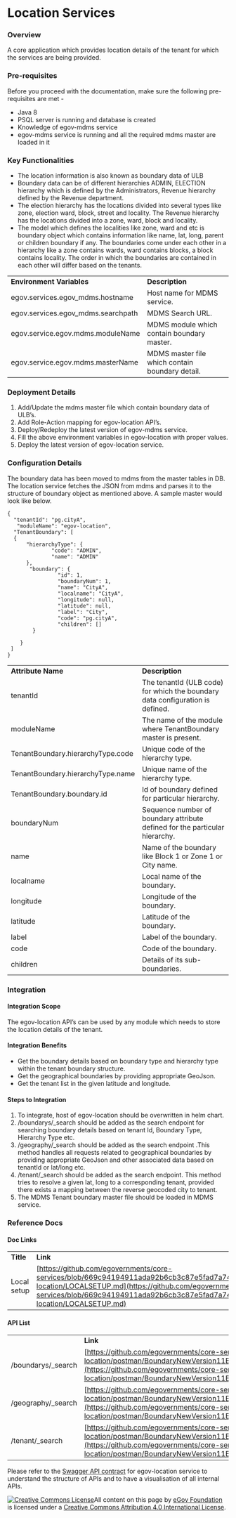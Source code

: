 # Location Services

### Overview

A core application which provides location details of the tenant for which the services are being provided.

### Pre-requisites

Before you proceed with the documentation, make sure the following pre-requisites are met -

* Java 8
* PSQL server is running and database is created
* Knowledge of egov-mdms service
* egov-mdms service is running and all the required mdms master are loaded in it

### Key Functionalities

* The location information is also known as boundary data of ULB
* Boundary data can be of different hierarchies ADMIN, ELECTION hierarchy which is defined by the Administrators, Revenue hierarchy defined by the Revenue department.
* The election hierarchy has the locations divided into several types like zone, election ward, block, street and locality. The Revenue hierarchy has the locations divided into a zone, ward, block and locality.
* The model which defines the localities like zone, ward and etc is boundary object which contains information like name, lat, long, parent or children boundary if any. The boundaries come under each other in a hierarchy like a zone contains wards, ward contains blocks, a block contains locality. The order in which the boundaries are contained in each other will differ based on the tenants.

|                                     |                                                 |
| ----------------------------------- | ----------------------------------------------- |
| **Environment Variables**           | **Description**                                 |
| egov.services.egov\_mdms.hostname   | Host name for MDMS service.                     |
| egov.services.egov\_mdms.searchpath | MDMS Search URL.                                |
| egov.service.egov.mdms.moduleName   | MDMS module which contain boundary master.      |
| egov.service.egov.mdms.masterName   | MDMS master file which contain boundary detail. |

### Deployment Details

1. Add/Update the mdms master file which contain boundary data of ULB’s.
2. Add Role-Action mapping for egov-location API’s.
3. Deploy/Redeploy the latest version of egov-mdms service.
4. Fill the above environment variables in egov-location with proper values.
5. Deploy the latest version of egov-location service.

### Configuration Details

The boundary data has been moved to mdms from the master tables in DB. The location service fetches the JSON from mdms and parses it to the structure of boundary object as mentioned above. A sample master would look like below.

```
{
  "tenantId": "pg.cityA",
   "moduleName": "egov-location",
  "TenantBoundary": [
  {
      "hierarchyType": {
              "code": "ADMIN",
              "name": "ADMIN"
      },
       "boundary": {
                "id": 1,
                "boundaryNum": 1,
                "name": "CityA",
                "localname": "CityA",
                "longitude": null,
                "latitude": null,
                "label": "City",
                "code": "pg.cityA",
                "children": []
        }

    }
 ]
}
```

|                                   |                                                                               |
| --------------------------------- | ----------------------------------------------------------------------------- |
| **Attribute Name**                | **Description**                                                               |
| tenantId                          | The tenantId (ULB code) for which the boundary data configuration is defined. |
| moduleName                        | The name of the module where TenantBoundary master is present.                |
| TenantBoundary.hierarchyType.code | Unique code of the hierarchy type.                                            |
| TenantBoundary.hierarchyType.name | Unique name of the hierarchy type.                                            |
| TenantBoundary.boundary.id        | Id of boundary defined for particular hierarchy.                              |
| boundaryNum                       | Sequence number of boundary attribute defined for the particular hierarchy.   |
| name                              | Name of the boundary like Block 1 or Zone 1 or City name.                     |
| localname                         | Local name of the boundary.                                                   |
| longitude                         | Longitude of the boundary.                                                    |
| latitude                          | Latitude of the boundary.                                                     |
| label                             | Label of the boundary.                                                        |
| code                              | Code of the boundary.                                                         |
| children                          | Details of its sub-boundaries.                                                |

### Integration

#### Integration Scope

The egov-location API’s can be used by any module which needs to store the location details of the tenant.

#### Integration Benefits

* Get the boundary details based on boundary type and hierarchy type within the tenant boundary structure.
* Get the geographical boundaries by providing appropriate GeoJson.
* Get the tenant list in the given latitude and longitude.

#### Steps to Integration

1. To integrate, host of egov-location should be overwritten in helm chart.
2. /boundarys/\_search should be added as the search endpoint for searching boundary details based on tenant Id, Boundary Type, Hierarchy Type etc.
3. /geography/\_search should be added as the search endpoint .This method handles all requests related to geographical boundaries by providing appropriate GeoJson and other associated data based on tenantId or lat/long etc.
4. /tenant/\_search should be added as the search endpoint. This method tries to resolve a given lat, long to a corresponding tenant, provided there exists a mapping between the reverse geocoded city to tenant.
5. The MDMS Tenant boundary master file should be loaded in MDMS service.

### Reference Docs

#### Doc Links

|             |                                                                                                                                                                                                                                                    |
| ----------- | -------------------------------------------------------------------------------------------------------------------------------------------------------------------------------------------------------------------------------------------------- |
| **Title**   | **Link**                                                                                                                                                                                                                                           |
| Local setup | [https://github.com/egovernments/core-services/blob/669c94194911ada92b6cb3c87e5fad7a7478cc6a/egov-location/LOCALSETUP.md](https://github.com/egovernments/core-services/blob/669c94194911ada92b6cb3c87e5fad7a7478cc6a/egov-location/LOCALSETUP.md) |

#### API List

|                     |                                                                                                                                                                                                                                                                                |
| ------------------- | ------------------------------------------------------------------------------------------------------------------------------------------------------------------------------------------------------------------------------------------------------------------------------ |
|                     | **Link**                                                                                                                                                                                                                                                                       |
| /boundarys/\_search | [https://github.com/egovernments/core-services/blob/master/egov-location/postman/BoundaryNewVersion11Endpoint.postman\_collection.json](https://github.com/egovernments/core-services/blob/master/egov-location/postman/BoundaryNewVersion11Endpoint.postman\_collection.json) |
| /geography/\_search | [https://github.com/egovernments/core-services/blob/master/egov-location/postman/BoundaryNewVersion11Endpoint.postman\_collection.json](https://github.com/egovernments/core-services/blob/master/egov-location/postman/BoundaryNewVersion11Endpoint.postman\_collection.json) |
| /tenant/\_search    | [https://github.com/egovernments/core-services/blob/master/egov-location/postman/BoundaryNewVersion11Endpoint.postman\_collection.json](https://github.com/egovernments/core-services/blob/master/egov-location/postman/BoundaryNewVersion11Endpoint.postman\_collection.json) |

Please refer to the [Swagger API contract](https://editor.swagger.io/?url=https://raw.githubusercontent.com/egovernments/egov-services/master/docs/egov-location/contracts/v11-0-0.yml#!/) for egov-location service to understand the structure of APIs and to have a visualisation of all internal APIs.

[![Creative Commons License](https://i.creativecommons.org/l/by/4.0/80x15.png)](http://creativecommons.org/licenses/by/4.0/)All content on this page by [eGov Foundation ](https://egov.org.in)is licensed under a [Creative Commons Attribution 4.0 International License](http://creativecommons.org/licenses/by/4.0/).

